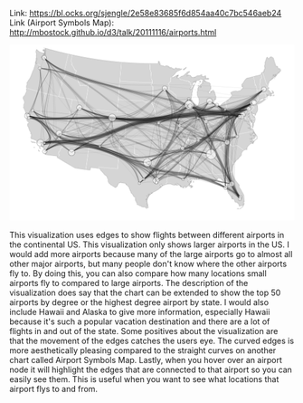Link: https://bl.ocks.org/sjengle/2e58e83685f6d854aa40c7bc546aeb24
Link (Airport Symbols Map): http://mbostock.github.io/d3/talk/20111116/airports.html

![flightmap](flightmap.png)

This visualization uses edges to show flights between different airports in the continental US. This visualization only shows larger airports in the US. I would add more airports because many of the large airports go to almost all other major airports, but many people don't know where the other airports fly to. By doing this, you can also compare how many locations small airports fly to compared to large airports. The description of the visualization does say that the chart can be extended to show the top 50 airports by degree or the highest degree airport by state. I would also include Hawaii and Alaska to give more information, especially Hawaii because it's such a popular vacation destination and there are a lot of flights in and out of the state. Some positives about the visualization are that the movement of the edges catches the users eye. The curved edges is more aesthetically pleasing compared to the straight curves on another chart called Airport Symbols Map. Lastly, when you hover over an airport node it will highlight the edges that are connected to that airport so you can easily see them. This is useful when you want to see what locations that airport flys to and from.
